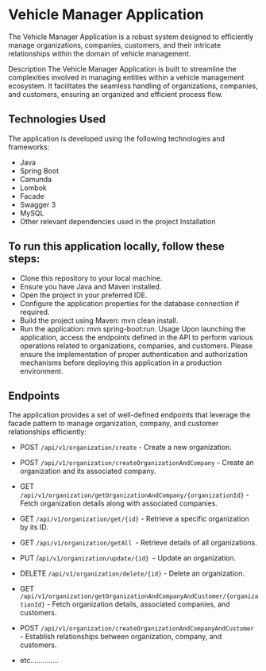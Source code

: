 # ******Vehicle Manager Application******

The Vehicle Manager Application is a robust system designed to efficiently manage organizations, companies, customers, and their intricate relationships within the domain of vehicle management.


Description
The Vehicle Manager Application is built to streamline the complexities involved in managing entities within a vehicle management ecosystem. It facilitates the seamless handling of organizations, companies, and customers, ensuring an organized and efficient process flow.

## Technologies Used

The application is developed using the following technologies and frameworks:

* Java
* Spring Boot
* Camunda
* Lombok
* Facade
* Swagger 3
* MySQL
* Other relevant dependencies used in the project
Installation

## To run this application locally, follow these steps:

* Clone this repository to your local machine.
* Ensure you have Java and Maven installed.
* Open the project in your preferred IDE.
* Configure the application properties for the database connection if required.
* Build the project using Maven: mvn clean install.
* Run the application: mvn spring-boot:run.
Usage
Upon launching the application, access the endpoints defined in the API to perform various operations related to organizations, companies, and customers. Please ensure the implementation of proper authentication and authorization mechanisms before deploying this application in a production environment.

## Endpoints

The application provides a set of well-defined endpoints that leverage the facade pattern to manage organization, company, and customer relationships efficiently:


* POST `/api/v1/organization/create` - Create a new organization.

* POST `/api/v1/organization/createOrganizationAndCompany` - Create an organization and its associated company.

* GET `/api/v1/organization/getOrganizationAndCompany/{organizationId}` - Fetch organization details along with associated companies.

* GET `/api/v1/organization/get/{id}` - Retrieve a specific organization by its ID.

* GET `/api/v1/organization/getAll `- Retrieve details of all organizations.

* PUT /`api/v1/organization/update/{id} `- Update an organization.

* DELETE `/api/v1/organization/delete/{id}` - Delete an organization.

* GET `/api/v1/organization/getOrganizationAndCompanyAndCustomer/{organizationId}` - Fetch organization details, associated companies, and customers.

* POST `/api/v1/organization/createOrganizationAndCompanyAndCustomer` - Establish relationships between organization, company, and customers.
  
* etc..............
